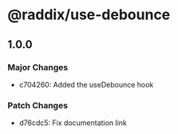 # @raddix/use-debounce

## 1.0.0

### Major Changes

- c704260: Added the useDebounce hook

### Patch Changes

- d76cdc5: Fix documentation link
